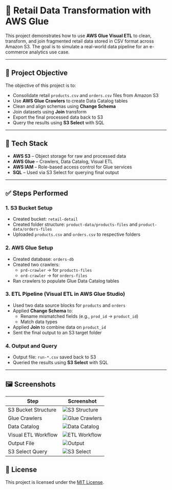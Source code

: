 # 🛒 Retail Data Transformation with AWS Glue

This project demonstrates how to use **AWS Glue Visual ETL** to clean, transform, and join fragmented retail data stored in CSV format across Amazon S3. The goal is to simulate a real-world data pipeline for an e-commerce analytics use case.

---

## 📌 Project Objective

The objective of this project is to:
- Consolidate retail `products.csv` and `orders.csv` files from Amazon S3
- Use **AWS Glue Crawlers** to create Data Catalog tables
- Clean and align schemas using **Change Schema**
- Join datasets using **Join** transform
- Export the final processed data back to S3
- Query the results using **S3 Select** with SQL

---

## 🧱 Tech Stack

- **AWS S3** – Object storage for raw and processed data  
- **AWS Glue** – Crawlers, Data Catalog, Visual ETL  
- **AWS IAM** – Role-based access control for Glue services  
- **SQL** – Used via S3 Select for querying final output

---


## ✅ Steps Performed

### 1. **S3 Bucket Setup**
- Created bucket: `retail-detail`
- Created folder structure: `product-data/products-files` and `product-data/orders-files`
- Uploaded `products.csv` and `orders.csv` to respective folders

### 2. **AWS Glue Setup**
- Created database: `orders-db`
- Created two crawlers:
  - `prd-crawler` → for `products-files`
  - `ord-crawler` → for `orders-files`
- Ran crawlers to populate Glue Data Catalog tables

### 3. **ETL Pipeline (Visual ETL in AWS Glue Studio)**
- Used two data source blocks for `products` and `orders`
- Applied **Change Schema** to:
  - Rename mismatched fields (e.g., `prod_id` → `product_id`)
  - Match data types
- Applied **Join** to combine data on `product_id`
- Sent the final output to an S3 target folder

### 4. **Output and Query**
- Output file: `run-*.csv` saved back to S3
- Queried the results using **S3 Select** with SQL

---

## 🖼️ Screenshots

| Step | Screenshot |
|------|------------|
| S3 Bucket Structure | ![S3 Structure](screenshots/s3-structure.png) |
| Glue Crawlers | ![Glue Crawlers](screenshots/glue-crawlers.png) |
| Data Catalog | ![Data Catalog](screenshots/data-catalog.png) |
| Visual ETL Workflow | ![ETL Workflow](screenshots/visual-etl.png) |
| Output File | ![Output](screenshots/output-file.png) |
| S3 Select Query | ![S3 Select](screenshots/s3-select-query.png) |

## 🪪 License

This project is licensed under the [MIT License](LICENSE).
